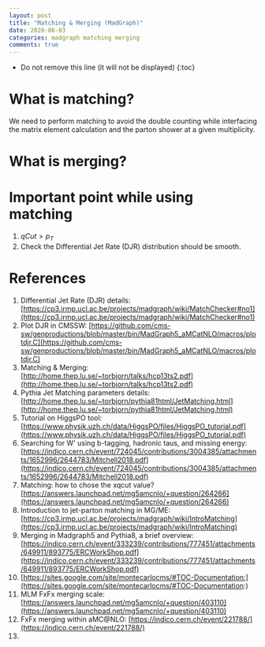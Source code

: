 ```yaml
---
layout: post
title: "Matching & Merging (MadGraph)"
date: 2020-06-03
categories: madgraph matching merging
comments: true
---
```


* Do not remove this line (it will not be displayed)
{:toc}

# What is matching?

We need to perform matching to avoid the double counting while interfacing the matrix element calculation and the parton shower at a given multiplicity.

# What is merging?



# Important point while using matching

1. $qCut > p_{T}$
2. Check the Differential Jet Rate (DJR) distribution should be smooth.


# References

1. Differential Jet Rate (DJR) details: [https://cp3.irmp.ucl.ac.be/projects/madgraph/wiki/MatchChecker#no1](https://cp3.irmp.ucl.ac.be/projects/madgraph/wiki/MatchChecker#no1)
2. Plot DJR in CMSSW: [https://github.com/cms-sw/genproductions/blob/master/bin/MadGraph5_aMCatNLO/macros/plotdjr.C](https://github.com/cms-sw/genproductions/blob/master/bin/MadGraph5_aMCatNLO/macros/plotdjr.C)
3. Matching & Merging: [http://home.thep.lu.se/~torbjorn/talks/hcp13ts2.pdf](http://home.thep.lu.se/~torbjorn/talks/hcp13ts2.pdf)
4. Pythia Jet Matching parameters details: [http://home.thep.lu.se/~torbjorn/pythia81html/JetMatching.html](http://home.thep.lu.se/~torbjorn/pythia81html/JetMatching.html)
5. Tutorial on HiggsPO tool: [https://www.physik.uzh.ch/data/HiggsPO/files/HiggsPO_tutorial.pdf](https://www.physik.uzh.ch/data/HiggsPO/files/HiggsPO_tutorial.pdf)
6. Searching for W' using b-tagging, hadronic taus, and missing energy: [https://indico.cern.ch/event/724045/contributions/3004385/attachments/1652996/2644783/Mitchell2018.pdf](https://indico.cern.ch/event/724045/contributions/3004385/attachments/1652996/2644783/Mitchell2018.pdf)
7. Matching: how to chose the xqcut value? [https://answers.launchpad.net/mg5amcnlo/+question/264266](https://answers.launchpad.net/mg5amcnlo/+question/264266)
8. Introduction to jet-parton matching in MG/ME: [https://cp3.irmp.ucl.ac.be/projects/madgraph/wiki/IntroMatching](https://cp3.irmp.ucl.ac.be/projects/madgraph/wiki/IntroMatching)
9. Merging in Madgraph5 and Pythia8, a brief overview: [https://indico.cern.ch/event/333239/contributions/777451/attachments/649911/893775/ERCWorkShop.pdf](https://indico.cern.ch/event/333239/contributions/777451/attachments/649911/893775/ERCWorkShop.pdf)
10. [https://sites.google.com/site/montecarlocms/#TOC-Documentation:](https://sites.google.com/site/montecarlocms/#TOC-Documentation:)
11. MLM FxFx merging scale: [https://answers.launchpad.net/mg5amcnlo/+question/403110](https://answers.launchpad.net/mg5amcnlo/+question/403110)
12. FxFx merging within aMC@NLO: [https://indico.cern.ch/event/221788/](https://indico.cern.ch/event/221788/)
13.
